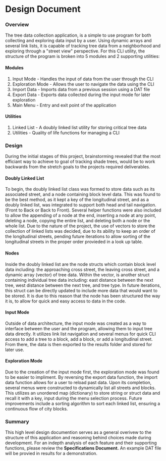 # Design Document

### Overview

The tree data collection application, is a simple to use program for both collecting and exploring data input by a user. Using dynamic arrays and several link lists, it is capable of tracking tree data from a neighborhood and exploring through a "street view" perspective. For this CLI utility, the structure of the program is broken into 5 modules and 2 supporting utilities:

#### Modules

1. Input Mode - Handles the input of data from the user through the CLI
2. Exploration Mode - Allows the user to navigate the data using the CLI
3. Import Data - Imports data from a previous session using a DAT file
4. Export Data - Exports data collected during the input mode for later exploration
5. Main Menu - Entry and exit point of the application

#### Utilities

1. Linked List - A doubly linked list utility for storing critical tree data
2. Utilities - Quality of life functions for managing a CLI

### Design

During the initial stages of this project, brainstorming revealed that the most efficiant way to achieve to goal of tracking shade trees, would be to work backwards from the stretch goals to the projects required deliverables. 

#### Doubly Linked List

To begin, the doubly linked list class was formed to store data such as its associated street, and a node containing block level data. This was found to be the best method, as it kept a key of the longitudinal street, and as a doubly linked list, was integrated to support both head and tail navigation. (Front to Back or Back to Front). Several helper functions were also included to allow the appending of a node at the end, inserting a node at any point, deleting a node, copying the entire list, and deleting both a node or the whole list. Due to the nature of the project, the use of vectors to store the collection of linked lists was decided, due to its ability to keep an order of the longitudinal streets, pending future iterations to allow sorting of the longitudinal streets in the proper order provieded in a look up table.

#### Nodes

Inside the doubly linked list are the node structs which contain block level data including: the approaching cross  street, the leaving cross street, and a dynamic array (vector) of tree data. Within the vector, is another struct containing individual tree data including: east distance between the next tree, west distance between the next tree, and tree type. In future iterations, this struct can be directly updated to include more data that would want to be stored. It is due to this reason that the node has been structured the way it is, to allow for quick and easy access to data in the code.

#### Input Mode

Outside of data architecture, the input mode was created as a way to interface between the user and the program, allowing them to input tree data directly. It utilizes link list navigation and several menus for quick CLI access to add a tree to a block, add a block, or add a longitudinal street. From there, the data is then exported to the results folder and stored for later use.

#### Exploration Mode

Due to the creation of the input mode first, the exploration mode was found to be easier to impliment. By reversing the export data function, the import data function allows for a user to reload past data. Upon its completion, several menus were constructed to dynamically list all streets and blocks. This utilizes an unordered map (dictionary) to store string or struct data and recall it with a key, input during the menu selection process. Future improvements include a sorting algorithm to sort each linked list, ensuring a continuous flow of city blocks.

### Summary

This high level design documention serves as a general overivew to the structure of this application and reasoning behind choices made during development. For an indepth analysis of each feature and their supporting functions, please review the **Specifications Document.** An example DAT file will be provied in results for a demonstration.
